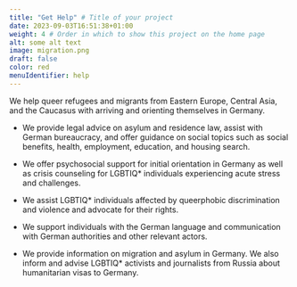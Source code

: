 ```yaml
---
title: "Get Help" # Title of your project
date: 2023-09-03T16:51:38+01:00
weight: 4 # Order in which to show this project on the home page
alt: some alt text
image: migration.png
draft: false
color: red
menuIdentifier: help
---
```

We help queer refugees and migrants from Eastern Europe, Central Asia, and the Caucasus with arriving and orienting themselves in Germany.


* We provide legal advice on asylum and residence law, assist with German bureaucracy, and offer guidance on social topics such as social benefits, health, employment, education, and housing search.

* We offer psychosocial support for initial orientation in Germany as well as crisis counseling for LGBTIQ* individuals experiencing acute stress and challenges.

* We assist LGBTIQ* individuals affected by queerphobic discrimination and violence and advocate for their rights.

* We support individuals with the German language and communication with German authorities and other relevant actors.

* We provide information on migration and asylum in Germany. We also inform and advise LGBTIQ* activists and journalists from Russia about humanitarian visas to Germany.
